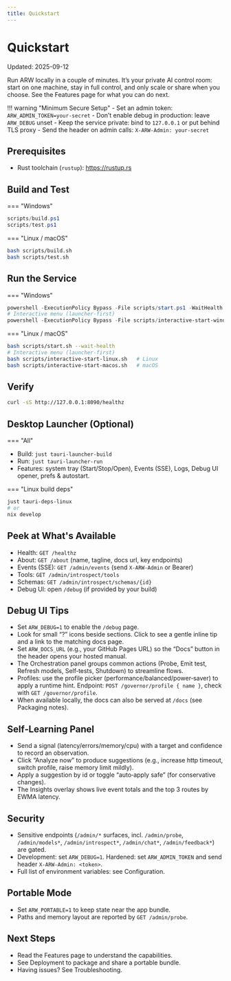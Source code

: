 ```yaml
---
title: Quickstart
---
```


# Quickstart

Updated: 2025-09-12

Run ARW locally in a couple of minutes. It’s your private AI control room: start on one machine, stay in full control, and only scale or share when you choose. See the Features page for what you can do next.

!!! warning "Minimum Secure Setup"
    - Set an admin token: `ARW_ADMIN_TOKEN=your-secret`
    - Don’t enable debug in production: leave `ARW_DEBUG` unset
    - Keep the service private: bind to `127.0.0.1` or put behind TLS proxy
    - Send the header on admin calls: `X-ARW-Admin: your-secret`

## Prerequisites
- Rust toolchain (`rustup`): https://rustup.rs

## Build and Test

=== "Windows"
```powershell
scripts/build.ps1
scripts/test.ps1
```

=== "Linux / macOS"
```bash
bash scripts/build.sh
bash scripts/test.sh
```

## Run the Service

=== "Windows"
```powershell
powershell -ExecutionPolicy Bypass -File scripts/start.ps1 -WaitHealth
# Interactive menu (launcher-first)
powershell -ExecutionPolicy Bypass -File scripts/interactive-start-windows.ps1
```

=== "Linux / macOS"
```bash
bash scripts/start.sh --wait-health
# Interactive menu (launcher-first)
bash scripts/interactive-start-linux.sh   # Linux
bash scripts/interactive-start-macos.sh   # macOS
```

## Verify
```bash
curl -sS http://127.0.0.1:8090/healthz
```

## Desktop Launcher (Optional)

=== "All"
- Build: `just tauri-launcher-build`
- Run: `just tauri-launcher-run`
- Features: system tray (Start/Stop/Open), Events (SSE), Logs, Debug UI opener, prefs & autostart.

=== "Linux build deps"
```bash
just tauri-deps-linux
# or
nix develop
```

## Peek at What's Available
- Health: `GET /healthz`
- About: `GET /about` (name, tagline, docs url, key endpoints)
- Events (SSE): `GET /admin/events` (send `X-ARW-Admin` or Bearer)
- Tools: `GET /admin/introspect/tools`
- Schemas: `GET /admin/introspect/schemas/{id}`
- Debug UI: open `/debug` (if provided by your build)

## Debug UI Tips
- Set `ARW_DEBUG=1` to enable the `/debug` page.
- Look for small “?” icons beside sections. Click to see a gentle inline tip and a link to the matching docs page.
- Set `ARW_DOCS_URL` (e.g., your GitHub Pages URL) so the “Docs” button in the header opens your hosted manual.
- The Orchestration panel groups common actions (Probe, Emit test, Refresh models, Self‑tests, Shutdown) to streamline flows.
- Profiles: use the profile picker (performance/balanced/power‑saver) to apply a runtime hint. Endpoint: `POST /governor/profile { name }`, check with `GET /governor/profile`.
- When available locally, the docs can also be served at `/docs` (see Packaging notes).

## Self‑Learning Panel
- Send a signal (latency/errors/memory/cpu) with a target and confidence to record an observation.
- Click “Analyze now” to produce suggestions (e.g., increase http timeout, switch profile, raise memory limit mildly).
- Apply a suggestion by id or toggle “auto‑apply safe” (for conservative changes).
- The Insights overlay shows live event totals and the top 3 routes by EWMA latency.

## Security
- Sensitive endpoints (`/admin/*` surfaces, incl. `/admin/probe`, `/admin/models*`, `/admin/introspect*`, `/admin/chat*`, `/admin/feedback*`) are gated.
- Development: set `ARW_DEBUG=1`. Hardened: set `ARW_ADMIN_TOKEN` and send header `X-ARW-Admin: <token>`.
 - Full list of environment variables: see Configuration.

## Portable Mode
- Set `ARW_PORTABLE=1` to keep state near the app bundle.
- Paths and memory layout are reported by `GET /admin/probe`.

## Next Steps
- Read the Features page to understand the capabilities.
- See Deployment to package and share a portable bundle.
- Having issues? See Troubleshooting.
